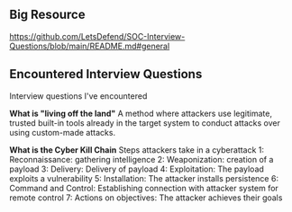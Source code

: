 
## Big Resource
https://github.com/LetsDefend/SOC-Interview-Questions/blob/main/README.md#general


## Encountered Interview Questions
Interview questions I've encountered

**What is "living off the land"**
A method where attackers use legitimate, trusted built-in tools already in the target system to conduct attacks over using custom-made attacks.

**What is the Cyber Kill Chain**
Steps attackers take in a cyberattack
1: Reconnaissance: gathering intelligence
2: Weaponization: creation of a payload
3: Delivery: Delivery of payload
4: Exploitation: The payload exploits a vulnerability
5: Installation: The attacker installs persistence
6: Command and Control: Establishing connection with attacker system for remote control
7: Actions on objectives: The attacker achieves their goals

